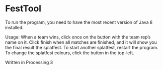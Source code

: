 # FestTool

To run the program, you need to have the most recent version of Java 8 installed.

Usage:
When a team wins, click once on the button with the team rep’s name on it. Click finish when all matches are finished, and it will show you the final result the splatfest.
To start another splatfest, restart the program.
To change the splatfest colours, click the button in the top-left.


Written in Processing 3
